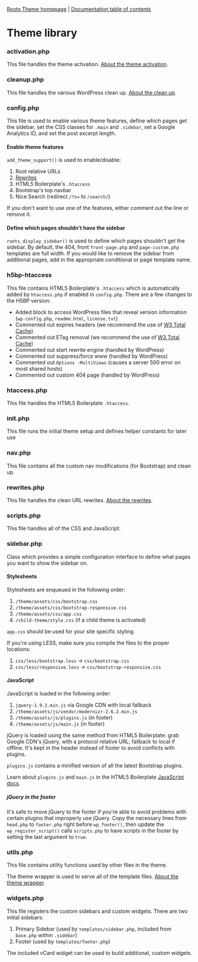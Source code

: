 [Roots Theme homepage](http://www.rootstheme.com/) | [Documentation
table of contents](TOC.md)

# Theme library

### activation.php

This file handles the theme activation. [About the theme activation](activation.md).

### cleanup.php

This file handles the various WordPress clean up. [About the clean up](cleanup.md).

### config.php

This file is used to enable various theme features, define which pages get the sidebar, set the CSS classes for `.main` and `.sidebar`, set a Google Analytics ID, and set the post excerpt length.

#### Enable theme features

`add_theme_support()` is used to enable/disable:

1. Root relative URLs
2. [Rewrites](rewrites.md)
3. HTML5 Boilerplate's `.htaccess`
4. Bootstrap's top navbar
5. Nice Search (redirect `/?s=` to `/search/`)

If you don't want to use one of the features, either comment out the line or remove it.

#### Define which pages shouldn't have the sidebar

`roots_display_sidebar()` is used to define which pages shouldn't get the sidebar. By default, the 404, front `front-page.php` and `page-custom.php` templates are full width. If you would like to remove the sidebar from additional pages, add in the appropriate conditional or page template name.

### h5bp-htaccess

This file contains HTML5 Boilerplate's `.htaccess` which is automatically added by `htaccess.php` if enabled in `config.php`. There are a few changes to the H5BP version:

* Added block to access WordPress files that reveal version information (`wp-config.php`, `readme.html`, `license.txt`)
* Commented out expires headers (we recommend the use of [W3 Total Cache](http://wordpress.org/extend/plugins/w3-total-cache/))
* Commented out ETag removal (we recommend the use of [W3 Total Cache](http://wordpress.org/extend/plugins/w3-total-cache/))
* Commented out start rewrite engine (handled by WordPress)
* Commented out suppress/force www (handled by WordPress)
* Commented out `Options -MultiViews` (causes a server 500 error on most shared hosts)
* Commented out custom 404 page (handled by WordPress)

### htaccess.php

This file handles the HTML5 Boilerplate `.htaccess`.

### init.php

This file runs the initial theme setup and defines helper constants for later use

### nav.php

This file contains all the custom nav modifications (for Bootstrap) and clean up.

### rewrites.php

This file handles the clean URL rewrites. [About the rewrites](rewrites.md).

### scripts.php

This file handles all of the CSS and JavaScript.

### sidebar.php

Class which provides a simple configuration interface to define what pages you want to show the sidebar on.

#### Stylesheets

Stylesheets are enqueued in the following order:

1. `/theme/assets/css/bootstrap.css`
2. `/theme/assets/css/bootstrap-responsive.css`
3. `/theme/assets/css/app.css`
4. `/child-theme/style.css` (if a child theme is activated)

`app.css` should be used for your site specific styling.

If you're using LESS, make sure you compile the files to the proper locations:

1. `css/less/bootstrap.less` -> `css/bootstrap.css`
2. `css/less/responsive.less` -> `css/bootstrap-responsive.css`

#### JavaScript

JavaScript is loaded in the following order:

1. `jquery-1.9.1.min.js` via Google CDN with local fallback
2. `/theme/assets/js/vendor/modernizr-2.6.2.min.js`
3. `/theme/assets/js/plugins.js` (in footer)
4. `/theme/assets/js/main.js` (in footer)

jQuery is loaded using the same method from HTML5 Boilerplate: grab Google CDN's jQuery, with a protocol relative URL; fallback to local if offline. It's kept in the header instead of footer to avoid conflicts with plugins.

`plugins.js` contains a minified version of all the latest Bootstrap plugins.

Learn about `plugins.js` and `main.js` in the HTML5 Boilerplate [JavaScript docs](https://github.com/h5bp/html5-boilerplate/blob/master/doc/js.md).

##### jQuery in the footer

It's safe to move jQuery to the footer if you're able to avoid problems with certain plugins that improperly use jQuery. Copy the necessary lines from `head.php` to `footer.php` right before `wp_footer()`, then update the `wp_register_script()` calls `scripts.php` to have scripts in the footer by setting the last argument to `true`.

### utils.php

This file contains utility functions used by other files in the theme.

The theme wrapper is used to serve all of the template files. [About the theme wrapper](wrapper.md).

### widgets.php

This file registers the custom sidebars and custom widgets. There are two initial sidebars:

1. Primary Sidebar (used by `templates/sidebar.php`, included from `base.php` within `.sidebar`)
2. Footer (used by `templates/footer.php`)

The included vCard widget can be used to build additional, custom widgets.

